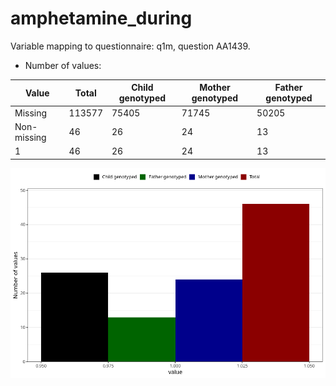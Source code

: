 # amphetamine_during
Variable mapping to questionnaire: q1m, question AA1439.
- Number of values:

| Value | Total | Child genotyped | Mother genotyped | Father genotyped |
| ----- | ----- | --------------- | ---------------- | ---------------- |
| Missing | 113577 | 75405 | 71745 | 50205 |
| Non-missing | 46 | 26 | 24 | 13 |
| 1 | 46 | 26 | 24 | 13 |



![](amphetamine_during_n.png)



